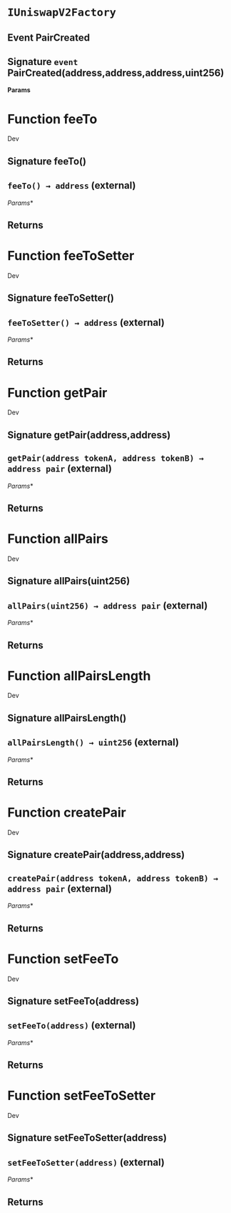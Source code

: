 # `IUniswapV2Factory`



## Event PairCreated
## Signature `event` PairCreated(address,address,address,uint256)




**Params**


# Function feeTo

Dev 
## Signature feeTo()
## `feeTo() → address` (external)
*Params**

**Returns**
-----
# Function feeToSetter

Dev 
## Signature feeToSetter()
## `feeToSetter() → address` (external)
*Params**

**Returns**
-----
# Function getPair

Dev 
## Signature getPair(address,address)
## `getPair(address tokenA, address tokenB) → address pair` (external)
*Params**

**Returns**
-----
# Function allPairs

Dev 
## Signature allPairs(uint256)
## `allPairs(uint256) → address pair` (external)
*Params**

**Returns**
-----
# Function allPairsLength

Dev 
## Signature allPairsLength()
## `allPairsLength() → uint256` (external)
*Params**

**Returns**
-----
# Function createPair

Dev 
## Signature createPair(address,address)
## `createPair(address tokenA, address tokenB) → address pair` (external)
*Params**

**Returns**
-----
# Function setFeeTo

Dev 
## Signature setFeeTo(address)
## `setFeeTo(address)` (external)
*Params**

**Returns**
-----
# Function setFeeToSetter

Dev 
## Signature setFeeToSetter(address)
## `setFeeToSetter(address)` (external)
*Params**

**Returns**
-----

